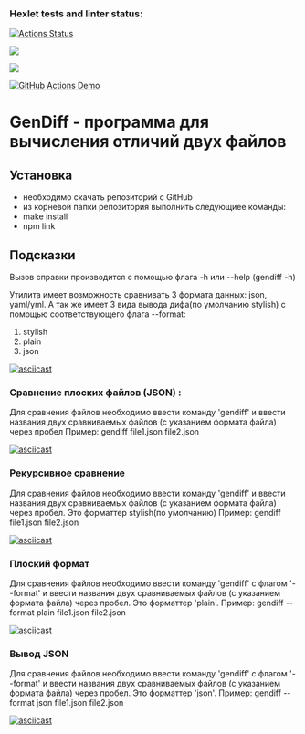 ### Hexlet tests and linter status:
[![Actions Status](https://github.com/DianaShilova/frontend-project-lvl2/workflows/hexlet-check/badge.svg)](https://github.com/DianaShilova/frontend-project-lvl2/actions)

<a href="https://codeclimate.com/github/DianaShilova/frontend-project-lvl2/maintainability"><img src="https://api.codeclimate.com/v1/badges/f8cdd36173329c90c4e7/maintainability" /></a>

<a href="https://codeclimate.com/github/DianaShilova/frontend-project-lvl2/test_coverage"><img src="https://api.codeclimate.com/v1/badges/f8cdd36173329c90c4e7/test_coverage" /></a>

[![GitHub Actions Demo](https://github.com/DianaShilova/frontend-project-lvl2/actions/workflows/github-actions-demo.yml/badge.svg)](https://github.com/DianaShilova/frontend-project-lvl2/actions/workflows/github-actions-demo.yml)

# GenDiff - программа для вычисления отличий двух файлов

## Установка
- необходимо скачать репозиторий с GitHub
- из корневой папки репозитория выполнить следующиее команды:
 - make install
 - npm link

## Подсказки
Вызов справки  производится с помощью флага -h или --help
(gendiff -h)

Утилита имеет возможность сравнивать 3 формата данных: json, yaml/yml. А так же имеет 3 вида вывода дифа(по умолчанию stylish) с помощью соответствующего флага --format:
1) stylish
2) plain
3) json

[![asciicast](https://asciinema.org/a/n2znT6IxBW6fwIq4mDzp067Ji.svg)](https://asciinema.org/a/n2znT6IxBW6fwIq4mDzp067Ji)

### Сравнение плоских файлов (JSON) :
Для сравнения файлов необходимо ввести команду 'gendiff' и ввести названия двух сравниваемых файлов (с указанием формата файла) через пробел
Пример: gendiff file1.json file2.json

[![asciicast](https://asciinema.org/a/7gdmX0KmzLnKoYL3ayb1IgwiY.svg)](https://asciinema.org/a/7gdmX0KmzLnKoYL3ayb1IgwiY)

### Рекурсивное сравнение
Для сравнения файлов необходимо ввести команду 'gendiff' и ввести названия двух сравниваемых файлов (с указанием формата файла) через пробел. Это форматтер stylish(по умолчанию)
Пример: gendiff file1.json file2.json

[![asciicast](https://asciinema.org/a/z81w7zNQe16ORezBtHIeki5VV.svg)](https://asciinema.org/a/z81w7zNQe16ORezBtHIeki5VV)

### Плоский формат
Для сравнения файлов необходимо ввести команду 'gendiff' с флагом '--format' и ввести названия двух сравниваемых файлов (с указанием формата файла) через пробел. Это форматтер 'plain'.
Пример: gendiff --format plain file1.json file2.json

[![asciicast](https://asciinema.org/a/zK93l4UruCgAo3OS0mHulB7T3.svg)](https://asciinema.org/a/zK93l4UruCgAo3OS0mHulB7T3)

### Вывод JSON
Для сравнения файлов необходимо ввести команду 'gendiff' с флагом '--format' и ввести названия двух сравниваемых файлов (с указанием формата файла) через пробел. Это форматтер 'json'.
Пример: gendiff --format json file1.json file2.json

[![asciicast](https://asciinema.org/a/dwJKBZMUw0763nSCNA7SSy5s2.svg)](https://asciinema.org/a/dwJKBZMUw0763nSCNA7SSy5s2)